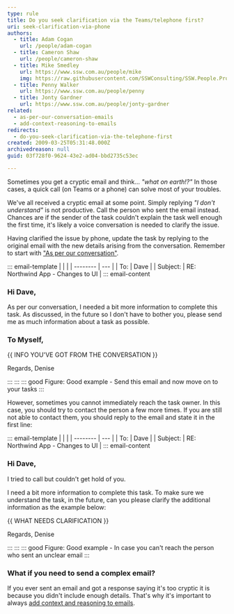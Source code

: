 ```yaml
---
type: rule
title: Do you seek clarification via the Teams/telephone first?
uri: seek-clarification-via-phone
authors:
  - title: Adam Cogan
    url: /people/adam-cogan
  - title: Cameron Shaw
    url: /people/cameron-shaw
  - title: Mike Smedley
    url: https://www.ssw.com.au/people/mike
    img: https://raw.githubusercontent.com/SSWConsulting/SSW.People.Profiles/main/Michael-Smedley/Images/Michael-Smedley-Profile.jpg
  - title: Penny Walker
    url: https://www.ssw.com.au/people/penny
  - title: Jonty Gardner
    url: https://www.ssw.com.au/people/jonty-gardner
related:
  - as-per-our-conversation-emails
  - add-context-reasoning-to-emails
redirects:
  - do-you-seek-clarification-via-the-telephone-first
created: 2009-03-25T05:31:48.000Z
archivedreason: null
guid: 03f728f0-9624-43e2-ad04-bbd2735c53ec

---
```


Sometimes you get a cryptic email and think... _"what on earth!?"_ In those cases, a quick call (on Teams or a phone) can solve most of your troubles.

We've all received a cryptic email at some point. Simply replying _"I don't understand"_ is not productive. Call the person who sent the email instead. Chances are if the sender of the task couldn't explain the task well enough the first time, it's likely a voice conversation is needed to clarify the issue.

<!--endintro-->

Having clarified the issue by phone, update the task by replying to the original email with the new details arising from the conversation. Remember to start with ["As per our conversation"](/as-per-our-conversation-emails).

::: email-template
|          |     |
| -------- | --- |
| To:      | Dave |
| Subject: | RE: Northwind App - Changes to UI |
::: email-content  

### Hi Dave,

As per our conversation, I needed a bit more information to complete this task. As discussed, in the future so I don't have to bother you, please send me as much information about a task as possible.  

### To Myself,

{{ INFO YOU'VE GOT FROM THE CONVERSATION }}

Regards,
Denise  

:::
:::
::: good
Figure: Good example - Send this email and now move on to your tasks
:::

However, sometimes you cannot immediately reach the task owner. In this case, you should try to contact the person a few more times. If you are still not able to contact them, you should reply to the email and state it in the first line: 

::: email-template
|          |     |
| -------- | --- |
| To:      | Dave |
| Subject: | RE: Northwind App - Changes to UI |
::: email-content  

### Hi Dave,

I tried to call but couldn't get hold of you.

I need a bit more information to complete this task. To make sure we understand the task, in the future, can you please clarify the additional information as the example below:

{{ WHAT NEEDS CLARIFICATION }}

Regards,
Denise  

:::
:::
::: good
Figure: Good example - In case you can't reach the person who sent an unclear email
:::

### What if you need to send a complex email?

If you ever sent an email and got a response saying it's too cryptic it is because you didn't include enough details. That's why it's important to always [add context and reasoning to emails](/do-you-add-context-reasoning-to-your-emails).
